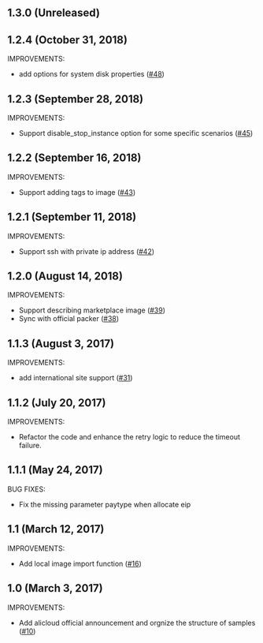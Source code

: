 ## 1.3.0 (Unreleased)

## 1.2.4 (October 31, 2018)

IMPROVEMENTS:

- add options for system disk properties ([#48](https://github.com/alibaba/packer-provider/pull/48))

## 1.2.3 (September 28, 2018)

IMPROVEMENTS:

- Support disable_stop_instance option for some specific scenarios ([#45](https://github.com/alibaba/packer-provider/pull/45))

## 1.2.2 (September 16, 2018)

IMPROVEMENTS:

- Support adding tags to image ([#43](https://github.com/alibaba/packer-provider/pull/43))

## 1.2.1 (September 11, 2018)

IMPROVEMENTS:

- Support ssh with private ip address ([#42](https://github.com/alibaba/packer-provider/pull/42))

## 1.2.0 (August 14, 2018)

IMPROVEMENTS:

- Support describing marketplace image ([#39](https://github.com/alibaba/packer-provider/pull/39))
- Sync with official packer ([#38](https://github.com/alibaba/packer-provider/pull/38))

## 1.1.3 (August 3, 2017)

IMPROVEMENTS:

- add international site support ([#31](https://github.com/alibaba/packer-provider/pull/31))

## 1.1.2 (July 20, 2017)

IMPROVEMENTS:

- Refactor the code and enhance the retry logic to reduce the timeout failure.

## 1.1.1 (May 24, 2017)

BUG FIXES:

- Fix the missing parameter paytype when allocate eip

## 1.1 (March 12, 2017)

IMPROVEMENTS:

- Add local image import function ([#16](https://github.com/alibaba/packer-provider/pull/16))

## 1.0 (March 3, 2017)

IMPROVEMENTS:

- Add alicloud official announcement and orgnize the structure of samples ([#10](https://github.com/alibaba/packer-provider/pull/10))
